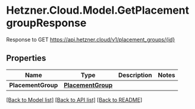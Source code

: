 # Hetzner.Cloud.Model.GetPlacementgroupResponse
Response to GET https://api.hetzner.cloud/v1/placement_groups/{id}

## Properties

Name | Type | Description | Notes
------------ | ------------- | ------------- | -------------
**PlacementGroup** | [**PlacementGroup**](PlacementGroup.md) |  | 

[[Back to Model list]](../../README.md#documentation-for-models) [[Back to API list]](../../README.md#documentation-for-api-endpoints) [[Back to README]](../../README.md)

